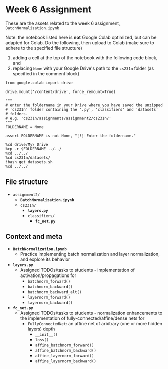 # Week 6 Assignment
These are the assets related to the week 6 assignment, `BatchNormalization.ipynb`

Note: the notebook listed here is **not** Google Colab optimized, but can be adapted for Colab. Do the following, then upload to Colab (make sure to adhere to the specified file structure)
1. adding a cell at the top of the notebook with the following code block, and
2. replacing `None` with your Google Drive's path to the `cs231n` folder (as specified in the comment block)

```
from google.colab import drive

drive.mount('/content/drive', force_remount=True)

"""
# enter the foldername in your Drive where you have saved the unzipped
# 'cs231n' folder containing the '.py', 'classifiers' and 'datasets'
# folders.
# e.g. 'cs231n/assignments/assignment2/cs231n/'
"""
FOLDERNAME = None

assert FOLDERNAME is not None, "[!] Enter the foldername."

%cd drive/My\ Drive
%cp -r $FOLDERNAME ../../
%cd ../../
%cd cs231n/datasets/
!bash get_datasets.sh
%cd ../../
```

## File structure
* `assignment2/`
    * **`BatchNormalization.ipynb`**
    * `cs231n/`
        * **`layers.py`**
        * `classifiers/`
            * **`fc_net.py`**

## Context and meta
* **`BatchNormalization.ipynb`**
    * Practice implementing batch normalization and layer normalization, and explore its behavior
* **`layers.py`**
    * Assigned TODOs/tasks to students - implementation of activation/propagations for
        * `batchnorm_forward()`
        * `batchnorm_backward()`
        * `batchnorm_backward_alt()`
        * `layernorm_forward()`
        * `layernorm_backward()`
* **`fc_net.py`**
    * Assigned TODOs/tasks to students - normalization enhancements to the implementation of fully-connected/affine/dense nets for
        * `FullyConnectedNet`: an affine net of arbitrary (one or more hidden layers) depth
            * `__init__()`
            * `loss()`
            * `affine_batchnorm_forward()`
            * `affine_batchnorm_backward()`
            * `affine_layernorm_forward()`
            * `affine_layernorm_backward()`